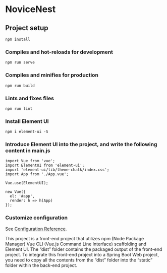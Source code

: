 # NoviceNest

## Project setup
```
npm install
```

### Compiles and hot-reloads for development
```
npm run serve
```

### Compiles and minifies for production
```
npm run build
```

### Lints and fixes files
```
npm run lint
```

### Install Element UI
```
npm i element-ui -S
```

### Introduce Element UI into the project, and write the following content in main.js
```
import Vue from 'vue';
import ElementUI from 'element-ui';
import 'element-ui/lib/theme-chalk/index.css';
import App from './App.vue';

Vue.use(ElementUI);

new Vue({
  el: '#app',
  render: h => h(App)
});
```

### Customize configuration
See [Configuration Reference](https://cli.vuejs.org/config/).

This project is a front-end project that utilizes npm (Node Package Manager) Vue CLI (Vue.js Command Line Interface) scaffolding and Element UI. The “dist” folder contains the packaged output of the front-end project. To integrate this front-end project into a Spring Boot Web project, you need to copy all the contents from the “dist” folder into the “static” folder within the back-end project.
